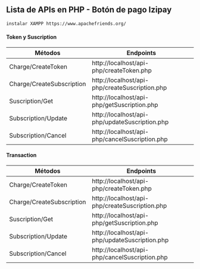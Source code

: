 ## Lista de APIs en PHP - Botón de pago Izipay

```sh
instalar XAMPP https://www.apachefriends.org/
```

#### Token y Suscription

| Métodos | Endpoints |
| ------ | ------ |
| Charge/CreateToken | http://localhost/api-php/createToken.php |
| Charge/CreateSubscription | http://localhost/api-php/createSuscription.php |
| Suscription/Get | http://localhost/api-php/getSuscription.php |
| Subscription/Update | http://localhost/api-php/updateSuscription.php |
| Subscription/Cancel | http://localhost/api-php/cancelSuscription.php |


#### Transaction

| Métodos | Endpoints |
| ------ | ------ |
| Charge/CreateToken | http://localhost/api-php/createToken.php |
| Charge/CreateSubscription | http://localhost/api-php/createSuscription.php |
| Suscription/Get | http://localhost/api-php/getSuscription.php |
| Subscription/Update | http://localhost/api-php/updateSuscription.php |
| Subscription/Cancel | http://localhost/api-php/cancelSuscription.php |
